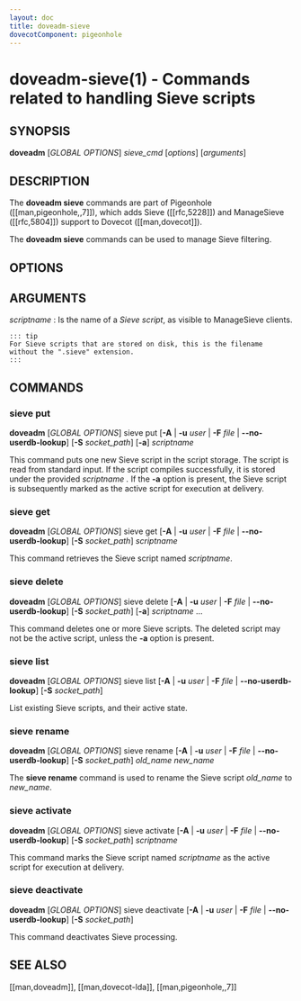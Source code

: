 ```yaml
---
layout: doc
title: doveadm-sieve
dovecotComponent: pigeonhole
---
```


# doveadm-sieve(1) - Commands related to handling Sieve scripts

## SYNOPSIS

**doveadm** [*GLOBAL OPTIONS*] *sieve_cmd* [*options*] [*arguments*]

## DESCRIPTION

The **doveadm sieve** commands are part of Pigeonhole ([[man,pigeonhole,,7]]),
which adds Sieve ([[rfc,5228]]) and ManageSieve ([[rfc,5804]]) support to
Dovecot ([[man,dovecot]]).

The **doveadm sieve** commands can be used to manage Sieve filtering.

<!-- @include: include/global-options-formatter.inc -->

## OPTIONS

<!-- @include: include/option-A.inc -->

<!-- @include: include/option-F-file.inc -->

<!-- @include: include/option-no-userdb-lookup.inc -->

<!-- @include: include/option-S-socket.inc -->

<!-- @include: include/option-u-user.inc -->

## ARGUMENTS

*scriptname*
:   Is the name of a *Sieve script*, as visible to ManageSieve clients.

    ::: tip
    For Sieve scripts that are stored on disk, this is the filename
    without the ".sieve" extension.
    :::

## COMMANDS

### sieve put

**doveadm** [*GLOBAL OPTIONS*] sieve put [**-A** | **-u** *user* | **-F** *file* | **\-\-no-userdb-lookup**] [**-S** *socket_path*] [**-a**] *scriptname*

This command puts one new Sieve script in the script storage. The script
is read from standard input. If the script compiles successfully, it is
stored under the provided *scriptname .* If the **-a** option is
present, the Sieve script is subsequently marked as the active script
for execution at delivery.

### sieve get

**doveadm** [*GLOBAL OPTIONS*] sieve get [**-A** | **-u** *user* | **-F** *file* | **\-\-no-userdb-lookup**] [**-S** *socket_path*] *scriptname*

This command retrieves the Sieve script named *scriptname*.

### sieve delete

**doveadm** [*GLOBAL OPTIONS*] sieve delete [**-A** | **-u** *user* | **-F** *file* | **\-\-no-userdb-lookup**] [**-S** *socket_path*] [**-a**] *scriptname* ...

This command deletes one or more Sieve scripts. The deleted script may
not be the active script, unless the **-a** option is present.

### sieve list

**doveadm** [*GLOBAL OPTIONS*] sieve list [**-A** | **-u** *user* | **-F** *file* | **\-\-no-userdb-lookup**] [**-S** *socket_path*]

List existing Sieve scripts, and their active state.

### sieve rename

**doveadm** [*GLOBAL OPTIONS*] sieve rename [**-A** | **-u** *user* | **-F** *file* | **\-\-no-userdb-lookup**] [**-S** *socket_path*] *old_name* *new_name*

The **sieve rename** command is used to rename the Sieve script *old_name*
to *new_name*.

### sieve activate

**doveadm** [*GLOBAL OPTIONS*] sieve activate [**-A** | **-u** *user* | **-F** *file* | **\-\-no-userdb-lookup**] [**-S** *socket_path*] *scriptname*

This command marks the Sieve script named *scriptname* as the active script
for execution at delivery.

### sieve deactivate

**doveadm** [*GLOBAL OPTIONS*] sieve deactivate [**-A** | **-u** *user* | **-F** *file* | **\-\-no-userdb-lookup**] [**-S** *socket_path*]

This command deactivates Sieve processing.

<!-- @include: include/reporting-bugs.inc -->

## SEE ALSO

[[man,doveadm]], [[man,dovecot-lda]], [[man,pigeonhole,,7]]
